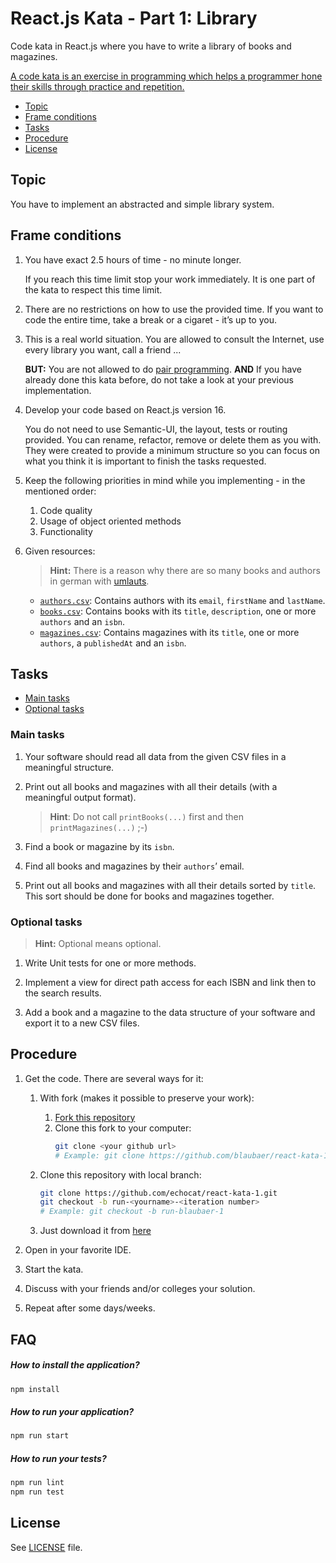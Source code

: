 # React.js Kata - Part 1: Library

Code kata in React.js where you have to write a library of books and magazines.

[A code kata is an exercise in programming which helps a programmer hone their skills through practice and repetition.](https://en.wikipedia.org/wiki/Kata_(programming))

* [Topic](#topic)
* [Frame conditions](#frame-conditions)
* [Tasks](#tasks)
* [Procedure](#procedure)
* [License](#license)

## Topic

You have to implement an abstracted and simple library system.

## Frame conditions

1. You have exact 2.5 hours of time - no minute longer.

   If you reach this time limit stop your work immediately.
   It is one part of the kata to respect this time limit.

2. There are no restrictions on how to use the provided time.
   If you want to code the entire time, take a break or a cigaret - it’s up to you.

3. This is a real world situation. You are allowed to consult the Internet, use every library you want, call a friend ...

   **BUT:** You are not allowed to do [pair programming](https://en.wikipedia.org/wiki/Pair_programming).
   **AND** If you have already done this kata before, do not take a look at your previous implementation.

4. Develop your code based on React.js version 16.

   You do not need to use Semantic-UI, the layout, tests or routing provided.
   You can rename, refactor, remove or delete them as you with.
   They were created to provide a minimum structure so you can focus on what you think it is important to finish the tasks requested.

5. Keep the following priorities in mind while you implementing - in the mentioned order:
   1. Code quality
   2. Usage of object oriented methods
   3. Functionality

6. Given resources:

   > **Hint:** There is a reason why there are so many books and authors in german with [umlauts](https://en.wikipedia.org/wiki/Germanic_umlaut).

   * [`authors.csv`](data/authors.csv): Contains authors with its `email`, `firstName` and `lastName`.
   * [`books.csv`](data/books.csv): Contains books with its `title`, `description`, one or more `authors` and an `isbn`.
   * [`magazines.csv`](data/magazines.csv): Contains magazines with its `title`, one or more `authors`, a `publishedAt` and an `isbn`.

## Tasks

* [Main tasks](#main-tasks)
* [Optional tasks](#optional-tasks)

### Main tasks

1. Your software should read all data from the given CSV files in a meaningful structure.

2. Print out all books and magazines with all their details (with a meaningful output format).

   > **Hint**: Do not call `printBooks(...)` first and then `printMagazines(...)` ;-)

3. Find a book or magazine by its `isbn`.

4. Find all books and magazines by their `authors`’ email.

5. Print out all books and magazines with all their details sorted by `title`.
   This sort should be done for books and magazines together.

### Optional tasks

> **Hint:** Optional means optional.

1. Write Unit tests for one or more methods.

2. Implement a view for direct path access for each ISBN and link then to the search results.

3. Add a book and a magazine to the data structure of your software and export it to a new CSV files.

## Procedure

1. Get the code. There are several ways for it:

   1. With fork (makes it possible to preserve your work):
      1. [Fork this repository](https://github.com/echocat/react-kata-1/fork)
      2. Clone this fork to your computer:
         ```bash
         git clone <your github url>
         # Example: git clone https://github.com/blaubaer/react-kata-1.git
         ```

   2. Clone this repository with local branch:
      ```bash
      git clone https://github.com/echocat/react-kata-1.git
      git checkout -b run-<yourname>-<iteration number>
      # Example: git checkout -b run-blaubaer-1
      ```

   3. Just download it from [here](https://github.com/echocat/react-kata-1/archive/master.zip)

2. Open in your favorite IDE.

3. Start the kata.

4. Discuss with your friends and/or colleges your solution.

5. Repeat after some days/weeks.

## FAQ

##### How to install the application?

```bash
npm install
```

##### How to run your application?

```bash
npm run start
```

##### How to run your tests?

```bash
npm run lint
npm run test
```

## License

See [LICENSE](LICENSE) file.